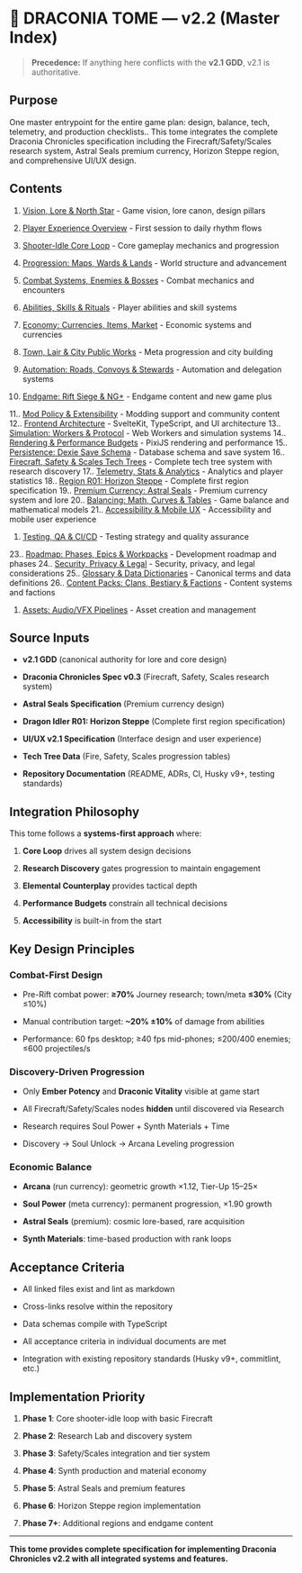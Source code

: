 # 🐉 DRACONIA TOME — v2.2 (Master Index)

> **Precedence:** If anything here conflicts with the **v2.1 GDD**, v2.1 is authoritative.

## Purpose

One master entrypoint for the entire game plan: design, balance, tech, telemetry, and
production
checklists..
This tome integrates the complete Draconia Chronicles specification including the
Firecraft/Safety/Scales
research
system,
Astral
Seals
premium
currency,
Horizon
Steppe
region,
and
comprehensive
UI/UX
design.

## Contents

1. [Vision, Lore & North Star](01*Vision*Lore_World.md) - Game vision, lore canon, design pillars

1. [Player Experience Overview](02*Player*Experience_Overview.md) - First session to daily rhythm flows

1. [Shooter-Idle Core Loop](03*ShooterIdle*Core_Loop.md) - Core gameplay mechanics and progression

1. [Progression: Maps, Wards & Lands](04*Progression*Maps*Wards*Lands.md) - World structure and advancement

1. [Combat Systems, Enemies & Bosses](05*Combat*Systems*Enemies*Bosses.md) - Combat mechanics and encounters

1. [Abilities, Skills & Rituals](06*Abilities*Skills_Rituals.md) - Player abilities and skill systems

1. [Economy: Currencies, Items, Market](07*Economy*Currencies*Items*Market.md) - Economic systems and currencies

1. [Town, Lair & City Public Works](08*Town*Lair*City*PublicWorks.md) - Meta progression and city building

1. [Automation: Roads, Convoys & Stewards](09*Automation*Convoys_Stewards.md) - Automation and delegation systems

1. [Endgame: Rift Siege & NG+](10*Endgame*Rift_NGPlus.md) - Endgame content and new game plus

11..
[Mod Policy & Extensibility](11*Mod*Policy_Extensibility.md) - Modding support and
community
content
12..
[Frontend Architecture](12*Tech*Architecture_Frontend.md) - SvelteKit, TypeScript, and UI
architecture
13..
[Simulation: Workers & Protocol](13*Simulation*Workers_Protocol.md) - Web Workers and
simulation
systems
14..
[Rendering & Performance Budgets](14*Rendering*Pixi*Perf*Budgets.md) - PixiJS rendering
and
performance
15..
[Persistence: Dexie Save Schema](15*Persistence*Save*Dexie*Schema.md) - Database schema
and
save
system
16..
[Firecraft, Safety & Scales Tech Trees](16*Firecraft*Safety*Scales*Tech_Trees.md) -
Complete
tech
tree
system
with
research
discovery
17..
[Telemetry, Stats & Analytics](17*Telemetry*Stats_Analytics.md) - Analytics and player
statistics
18..
[Region R01: Horizon Steppe](18*Region*R01*Horizon*Steppe.md) - Complete first region
specification
19..
[Premium Currency: Astral Seals](19*Premium*Currency*Astral*Seals.md) - Premium currency
system
and
lore
20..
[Balancing: Math, Curves & Tables](20*Balancing*Math*Curves*Tables.md) - Game balance and
mathematical
models
21..
[Accessibility & Mobile UX](21*A11y*UX*Mobile*Design.md) - Accessibility and mobile user
experience

1. [Testing, QA & CI/CD](22*Testing*QA*CI*CD_Gates.md) - Testing strategy and quality assurance

23..
[Roadmap: Phases, Epics & Workpacks](23*Roadmap*Phases*Epics*Workpacks.md) - Development
roadmap
and
phases
24..
[Security, Privacy & Legal](24*Security*Privacy_Legal.md) - Security, privacy, and legal
considerations
25..
[Glossary & Data Dictionaries](25*Glossary*Data_Dictionaries.md) - Canonical terms and
data
definitions
26..
[Content Packs: Clans, Bestiary & Factions](26*Content*Packs*Clans*Bestiary.md) - Content
systems
and
factions

1. [Assets: Audio/VFX Pipelines](27*Assets*Audio*VFX*Pipelines.md) - Asset creation and management

## Source Inputs

- **v2.1 GDD** (canonical authority for lore and core design)

- **Draconia Chronicles Spec v0.3** (Firecraft, Safety, Scales research system)

- **Astral Seals Specification** (Premium currency design)

- **Dragon Idler R01: Horizon Steppe** (Complete first region specification)

- **UI/UX v2.1 Specification** (Interface design and user experience)

- **Tech Tree Data** (Fire, Safety, Scales progression tables)

- **Repository Documentation** (README, ADRs, CI, Husky v9+, testing standards)

## Integration Philosophy

This tome follows a **systems-first approach** where:

1. **Core Loop** drives all system design decisions

1. **Research Discovery** gates progression to maintain engagement

1. **Elemental Counterplay** provides tactical depth

1. **Performance Budgets** constrain all technical decisions

1. **Accessibility** is built-in from the start

## Key Design Principles

### Combat-First Design

- Pre-Rift combat power: **≥70%** Journey research; town/meta **≤30%** (City ≤10%)

- Manual contribution target: **~20% ±10%** of damage from abilities

- Performance: 60 fps desktop; ≥40 fps mid-phones; ≤200/400 enemies; ≤600 projectiles/s

### Discovery-Driven Progression

- Only **Ember Potency** and **Draconic Vitality** visible at game start

- All Firecraft/Safety/Scales nodes **hidden** until discovered via Research

- Research requires Soul Power + Synth Materials + Time

- Discovery → Soul Unlock → Arcana Leveling progression

### Economic Balance

- **Arcana** (run currency): geometric growth ×1.12, Tier-Up 15–25×

- **Soul Power** (meta currency): permanent progression, ×1.90 growth

- **Astral Seals** (premium): cosmic lore-based, rare acquisition

- **Synth Materials**: time-based production with rank loops

## Acceptance Criteria

- All linked files exist and lint as markdown

- Cross-links resolve within the repository

- Data schemas compile with TypeScript

- All acceptance criteria in individual documents are met

- Integration with existing repository standards (Husky v9+, commitlint, etc.)

## Implementation Priority

1. **Phase 1**: Core shooter-idle loop with basic Firecraft

1. **Phase 2**: Research Lab and discovery system

1. **Phase 3**: Safety/Scales integration and tier system

1. **Phase 4**: Synth production and material economy

1. **Phase 5**: Astral Seals and premium features

1. **Phase 6**: Horizon Steppe region implementation

1. **Phase 7+**: Additional regions and endgame content

---

**This tome provides complete specification for implementing Draconia Chronicles v2.2 with all integrated systems and features.**
